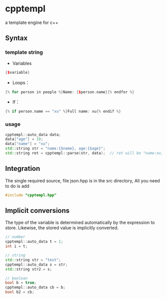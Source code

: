 # cpptempl
a template engine for c++


<!-- ## Design goals： -->

## Syntax
### template string
* Variables
```cpp
{$variable}
```
* Loops：
```cpp
{% for person in people %}Name: {$person.name}{% endfor %}
```
* If：
```cpp
{% if person.name == "xu" %}Full name: xu{% endif %}
```

### usage
```cpp
cpptempl::auto_data data;
data["age"] = 10;
data["name"] = "xu";
std::string str = "name:{$name}, age:{$age}";
std::string ret = cpptempl::parse(str, data);  // ret will be "name:xu, age:10"
```

## Integration
The single required source, file json.hpp is in the src directory, All you need to do is add
```cpp
#include "cpptempl.hpp"

```

## Implicit conversions
The type of the variable is determined automatically by the expression to store. Likewise, the stored value is implicitly converted.
```cpp
// number
cpptempl::auto_data t = 1;
int i = t;

// string
std::string str = "test";
cpptempl::auto_data s = str;
std::string str2 = s;

// boolean
bool b = true;
cpptempl::auto_data cb = b;
bool b2 = cb;
```
